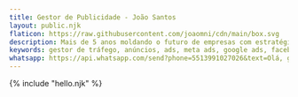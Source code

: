 ```yaml
---
title: Gestor de Publicidade - João Santos
layout: public.njk
flaticon: https://raw.githubusercontent.com/joaomni/cdn/main/box.svg
description: Mais de 5 anos moldando o futuro de empresas com estratégias de marketing de performance sob medida. Resultados que constroem alicerces sólidos para o sucesso.
keywords: gestor de tráfego, anúncios, ads, meta ads, google ads, facebook ads, instagram ads, publicidade, agência de marketing
whatsapp: https://api.whatsapp.com/send?phone=5513991027026&text=Olá, gostária de agendar uma reunião sobre estratégias de marketing para minha empresa!
---
```


{% include "hello.njk" %}